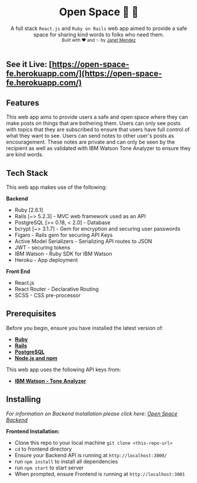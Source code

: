 <h1 align="center">Open Space 🚀 📝 </h1>

<div align="center">
  A full stack <code>React.js</code> and <code>Ruby on Rails</code> web app aimed to provide a safe space for sharing kind words to folks who need them.
</div>

<div align="center">
  <sub>Built with ❤️ and ✨ by
  <a href="https://github.com/janetmndz">Janet Mendez</a>
  </sub>
</div>

<br />

## See it Live: [https://open-space-fe.herokuapp.com/](https://open-space-fe.herokuapp.com/)

## Features
This web app aims to provide users a safe and open space where they can make posts on things that are bothering them. Users can only see posts with topics that they are subscribed to ensure that users have full control of what they want to see. Users can send notes to other user's posts as encouragement. These notes are private and can only be seen by the recipient as well as validated with IBM Watson Tone Analyzer to ensure they are kind words. 

## Tech Stack
This web app makes use of the following:

**Backend**
- Ruby [2.6.1]
- Rails [~> 5.2.3] - MVC web framework used as an API
- PostgreSQL [>= 0.18, < 2.0] - Database
- bcrypt [~> 3.1.7] - Gem for encryption and securing user passwords
- Figaro - Rails gem for securing API Keys
- Active Model Serializers - Serializing API routes to JSON
- JWT - securing tokens
- IBM Watson - Ruby SDK for IBM Watson
- Heroku - App deployment 

**Front End**
- React.js
- React Router - Declarative Routing
- SCSS - CSS pre-processor

## Prerequisites
Before you begin, ensure you have installed the latest version of:

- [**Ruby**](https://www.ruby-lang.org/en/)
- [**Rails**](https://rubyonrails.org/)
- [**PostgreSQL**](https://www.postgresql.org/)
- [**Node.js and npm**](https://nodejs.org/en/)

This web app uses the following API keys from:
- [**IBM Watson - Tone Analyzer**](https://www.ibm.com/watson)

## Installing
*For information on Backend Installation please click here: [Open Space Backend](https://github.com/janetmndz/open-space-backend)*

**Frontend Installation:**

- Clone this repo to your local machine `git clone <this-repo-url>`
- `cd` to frontend directory
- Ensure your Backend API is running at `http://localhost:3000/`
- run `npm install` to install all dependencies
- run `npm start` to start server
- When prompted, ensure Frontend is running at `http://localhost:3001`